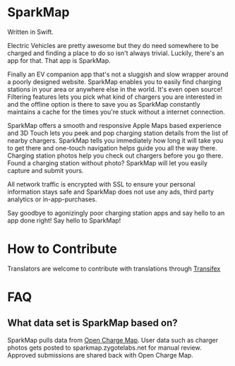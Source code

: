 SparkMap
====
Written in Swift. 

Electric Vehicles are pretty awesome but they do need somewhere to be charged and finding a place to do so isn't always trivial. Luckily, there's an app for that. That app is SparkMap. 

Finally an EV companion app that's not a sluggish and slow wrapper around a poorly designed website. SparkMap enables you to easily find charging stations in your area or anywhere else in the world. It's even open source! Filtering features lets you pick what kind of chargers you are interested in and the offline option is there to save you as SparkMap constantly maintains a cache for the times you're stuck without a internet connection.

SparkMap offers a smooth and responsive Apple Maps based experience and 3D Touch lets you peek and pop charging station details from the list of nearby chargers. SparkMap tells you immediately how long it will take you to get there and one-touch navigation helps guide you all the way there. Charging station photos help you check out chargers before you go there. Found a charging station without  photo? SparkMap will let you easily capture and submit yours.

All network traffic is encrypted with SSL to ensure your personal information stays safe and SparkMap does not use any ads, third party analytics or in-app-purchases.

Say goodbye to agonizingly poor charging station apps and say hello to an app done right! Say hello to SparkMap!

How to Contribute
====
Translators are welcome to contribute with translations through [Transifex](https://www.transifex.com/zygote-labs/sparkmap/dashboard/)

FAQ
====
What data set is SparkMap based on?
-----
SparkMap pulls data from [Open Charge Map](http://openchargemap.org/site/). User data such as charger photos gets posted to sparkmap.zygotelabs.net for manual review. Approved submissions are shared back with Open Charge Map.
